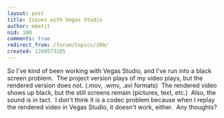 ```yaml
---
layout: post
title: Issues with Vegas Studio
author: mbetit
nid: 100
comments: true
redirect_from: /forum/topics/100/
created: 1249573185
---
```

<p>So&nbsp;I've kind of been working with Vegas Studio, and I've run into a black screen problem.&nbsp; The project version plays of my video plays, but the rendered version does not. (.mov, .wmv, .avi formats)&nbsp;&nbsp;The rendered video shows up black, but the still screens remain (pictures, text, etc.)&nbsp; Also, the sound is in tact.&nbsp; I don't think it is a codec problem because when I replay the rendered&nbsp;video in Vegas Studio, it doesn't work, either.&nbsp; Any thoughts?</p>
